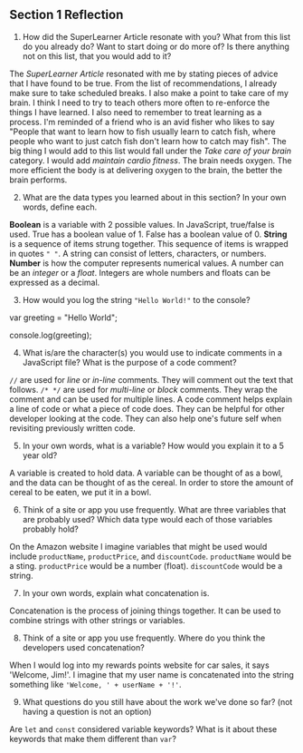 ## Section 1 Reflection

1. How did the SuperLearner Article resonate with you? What from this list do you already do? Want to start doing or do more of? Is there anything not on this list, that you would add to it?

The *SuperLearner Article* resonated with me by stating pieces of advice that I have found to be true.
From the list of recommendations, I already make sure to take scheduled breaks. I also make a point to take care of my brain. I think I need to try to teach others more often to re-enforce the things I have learned. I also need to remember to treat learning as a process. I'm reminded of a friend who is an avid fisher who likes to say "People that want to learn how to fish usually learn to catch fish, where people who want to just catch fish don't learn how to catch may fish". The big thing I would add to this list would fall under the _Take care of your brain_ category. I would add _maintain cardio fitness_. The brain needs oxygen. The more efficient the body is at delivering oxygen to the brain, the better the brain performs.

2. What are the data types you learned about in this section? In your own words, define each.

**Boolean** is a variable with 2 possible values. In JavaScript, true/false is used. True has a boolean value of 1. False has a boolean value of 0.
**String** is a sequence of items strung together. This sequence of items is wrapped in quotes `" "`. A string can consist of letters, characters, or numbers.
**Number** is how the computer represents numerical values. A number can be an *integer* or a *float*. Integers are whole numbers and floats can be expressed as a decimal.

3. How would you log the string `"Hello World!"` to the console?

var greeting = "Hello World";

console.log(greeting);

4. What is/are the character(s) you would use to indicate comments in a JavaScript file? What is the purpose of a code comment?

`//` are used for *line* or *in-line* comments. They will comment out the text that follows.
`/* */` are used for *multi-line* or *block* comments. They wrap the comment and can be used for multiple lines.
A code comment helps explain a line of code or what a piece of code does. They can be helpful for other developer looking at the code. They can also help one's future self when revisiting previously written code.

5. In your own words, what is a variable? How would you explain it to a 5 year old?

A variable is created to hold data. A variable can be thought of as a bowl, and the data can be thought of as the cereal. In order to store the amount of cereal to be eaten, we put it in a bowl.

6. Think of a site or app you use frequently. What are three variables that are probably used? Which data type would each of those variables probably hold?

On the Amazon website I imagine variables that might be used would include `productName`, `productPrice`, and `discountCode`. `productName` would be a sting. `productPrice` would be a number (float). `discountCode` would be a string.

7. In your own words, explain what concatenation is.

Concatenation is the process of joining things together. It can be used to combine strings with other strings or variables.

8. Think of a site or app you use frequently. Where do you think the developers used concatenation?

When I would log into my rewards points website for car sales, it says 'Welcome, Jim!'. I imagine that my user name is concatenated into the string something like `'Welcome, ' + userName + '!'`.

9. What questions do you still have about the work we've done so far? (not having a question is not an option)

Are `let` and `const` considered variable keywords? What is it about these keywords that make them different than `var`?
